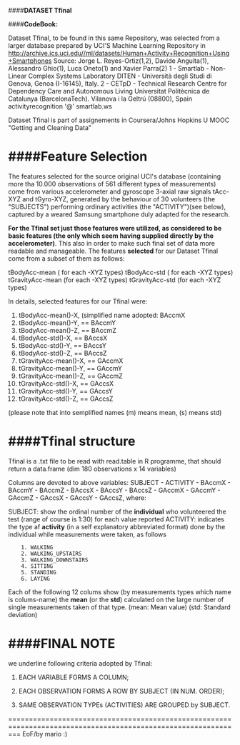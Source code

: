 ####**DATASET Tfinal**

####**CodeBook:**

Dataset Tfinal, to be found in this same Repository, was selected from a larger database prepared by UCI'S Machine Learning Repository
in http://archive.ics.uci.edu//ml/datasets/Human+Activity+Recognition+Using+Smartphones
Source:
Jorge L. Reyes-Ortiz(1,2), Davide Anguita(1), Alessandro Ghio(1), Luca Oneto(1) and Xavier Parra(2)
1 - Smartlab - Non-Linear Complex Systems Laboratory
DITEN - Università degli Studi di Genova, Genoa (I-16145), Italy. 
2 - CETpD - Technical Research Centre for Dependency Care and Autonomous Living
Universitat Politècnica de Catalunya (BarcelonaTech). Vilanova i la Geltrú (08800), Spain
activityrecognition '@' smartlab.ws

Dataset Tfinal is part of assignements in Coursera/Johns Hopkins U MOOC "Getting and Cleaning Data"

####**Feature Selection** 
=================

The features selected for the source original UCI's database (containing more tha 10.000 observations of 561 
different types of measurements) come from various accelerometer and gyroscope 3-axial raw signals tAcc-XYZ and tGyro-XYZ,
generated by the behaviour of 30 volunteers (the "SUBJECTS") performing ordinary activities (the "ACTIVITY")(see below),
captured by a weared Samsung smartphone duly adapted for the research.

**For the Tfinal set just those features were utilized, as considered to be basic features (the only which seem having supplied directly by the accelerometer)**. This also in order to make such final set of data more readable and manageable.
The features **selected** for our Dataset Tfinal come from a subset of them as follows:

tBodyAcc-mean ( for each -XYZ types)
tBodyAcc-std ( for each -XYZ types)
tGravityAcc-mean (for each -XYZ types)
tGravityAcc-std (for each -XYZ types)

In details, selected features for our Tfinal were:

1.  tBodyAcc-mean()-X,		(simplified name adopted:  BAccmX
2.  tBodyAcc-mean()-Y,   == BAccmY 
3.  tBodyAcc-mean()-Z,    == BAccmZ 
4.  tBodyAcc-std()-X,        ==  BAccsX 
5.  tBodyAcc-std()-Y,          ==  BAccsY
6.  tBodyAcc-std()-Z,            ==  BAccsZ
7.  tGravityAcc-mean()-X,          ==  GAccmX
8.  tGravityAcc-mean()-Y,            ==  GAccmY
9.  tGravityAcc-mean()-Z,              ==  GAccmZ
10. tGravityAcc-std()-X,                 ==  GAccsX
11. tGravityAcc-std()-Y,                   ==  GAccsY
12. tGravityAcc-std()-Z,                     ==  GAccsZ

(please note that into semplified names (m) means mean, (s) means std)

####**Tfinal structure**
================
Tfinal is a .txt file to be read with read.table in R programme, that should return a data.frame (dim 180 observations x 14 variables)

Columns are devoted to above variables:  SUBJECT - ACTIVITY - BAccmX - BAccmY - BAccmZ - BAccsX - BAccsY - BAccsZ - 
GAccmX - GAccmY	- GAccmZ - GAccsX - GAccsY - GAccsZ, where:

SUBJECT: show the ordinal number of the **individual** who volunteered the test (range of course is 1:30) for each value reported
ACTIVITY: indicates the type af **activity** (in a self explanatory abbreviated format) done by the individual while measurements
were taken, as follows

		1. WALKING
		2. WALKING_UPSTAIRS
		3. WALKING_DOWNSTAIRS
		4. SITTING
		5. STANDING
		6. LAYING

Each of the following 12 colums show (by measurements types which name is colums-name) the **mean** (or the **std**) calculated on the 
large number of single measurements taken of that type.
(mean: Mean value)
(std: Standard deviation)

####**FINAL NOTE**
==========

we underline following criteria adopted by Tfinal:

1)	EACH VARIABLE FORMS A COLUMN;

2)	EACH OBSERVATION FORMS A ROW BY SUBJECT (IN NUM. ORDER);

3)	SAME OBSERVATION TYPEs (ACTIVITIES) ARE GROUPED by SUBJECT.  

===============================================================================================================
EoF/by mario :)
